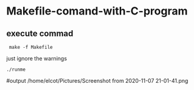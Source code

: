 # Makefile-comand-with-C-program

## execute commad
<code> make -f Makefile</code>

just ignore the warnings

<code>./runme</code>

#output
/home/elcot/Pictures/Screenshot from 2020-11-07 21-01-41.png
